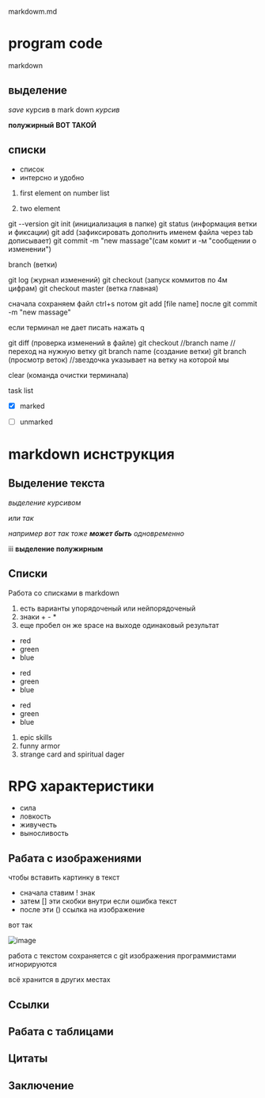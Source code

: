 markdowm.md

# program code

markdown

## выделение

*save* курсив в mark down _курсив_

**полужирный** __ВОТ ТАКОЙ__

## списки

* список
* интерсно и удобно

1. first element on number list

2. two element

git --version
git init (инициализация в папке)
git status (информация ветки и фиксации)
git add (зафиксировать дополнить именем файла через tab дописывает)
git commit -m "new massage"(сам комит и -м "сообщении о изменении")

branch (ветки)

git log (журнал изменений)
git checkout (запуск коммитов по 4м цифрам)
git checkout master (ветка главная)

сначала сохраняем файл ctrl+s потом git add [file name] после git commit -m "new massage"

если терминал не дает писать нажать q

git diff (проверка изменений в файле)
git checkout //branch name //переход на нужную ветку
git branch name (создание ветки)
git branch (просмотр веток) //звездочка указывает на ветку на которой мы

clear (команда очистки терминала)

task list

- [x] marked
- [ ] unmarked



# markdown иснструкция

## Выделение текста

*выделение курсивом*

_или так_

_например вот так тоже **может быть** одновременно_

iii
**выделение полужирным**

## Списки

Работа со списками в markdown
1. есть варианты упорядоченый или нейпорядоченый
2. знаки + - *
3. еще пробел он же space на выходе одинаковый результат

* red
* green
* blue

- red
- green
- blue

+ red
+ green
+ blue

1. epic skills
2. funny armor
3. strange card and spiritual dager


# RPG характеристики

* сила
* ловкость
* живучесть
* выносливость
## Рабата с изображениями
чтобы вставить картинку в текст
* сначала ставим ! знак
* затем [] эти скобки внутри если ошибка текст
* после эти () ссылка на изображение

вот так

![image](gitimage.jpg)


работа с текстом сохраняется с git изображения программистами игнорируются

всё хранится в других местах
## Ссылки

## Рабата с таблицами

## Цитаты

## Заключение